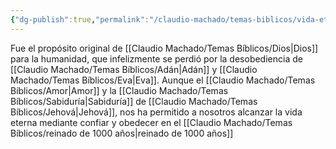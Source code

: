 ```yaml
---
{"dg-publish":true,"permalink":"/claudio-machado/temas-biblicos/vida-eterna/"}
---
```


Fue el propósito original de [[Claudio Machado/Temas Bíblicos/Dios\|Dios]] para la humanidad, que infelizmente se perdió por la desobediencia de [[Claudio Machado/Temas Bíblicos/Adán\|Adán]] y [[Claudio Machado/Temas Bíblicos/Eva\|Eva]]. 
Aunque el [[Claudio Machado/Temas Bíblicos/Amor\|Amor]] y la [[Claudio Machado/Temas Bíblicos/Sabiduría\|Sabiduría]] de [[Claudio Machado/Temas Bíblicos/Jehová\|Jehová]], nos ha permitido a nosotros alcanzar la vida eterna mediante confiar y obedecer en el  [[Claudio Machado/Temas Bíblicos/reinado de 1000 años\|reinado de 1000 años]]

